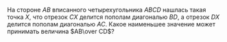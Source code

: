 На стороне $AB$ вписанного четырехугольника $ABCD$ нашлась такая точка
$X$, что отрезок $CX$ делится пополам диагональю $BD$, а отрезок $DX$
делится пополам диагональю $AC$. Какое наименьшее значение может принимать
величина $AB\over CD$?